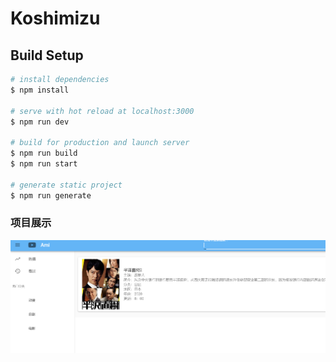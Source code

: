 # Koshimizu

## Build Setup

```bash
# install dependencies
$ npm install

# serve with hot reload at localhost:3000
$ npm run dev

# build for production and launch server
$ npm run build
$ npm run start

# generate static project
$ npm run generate
```

### 项目展示
![RUNOOB 图标](home.png "RUNOOB")


